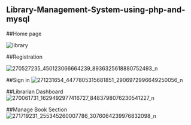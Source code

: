 ## Library-Management-System-using-php-and-mysql

##Home page

![library](https://user-images.githubusercontent.com/51285825/156215700-199052a3-4738-4401-a654-7c39b0139b19.PNG)

##Registration 

![270527235_450123066664239_8936325618880752493_n](https://user-images.githubusercontent.com/51285825/156215810-5e97525b-b648-4937-b570-d111ae18e0b9.png)

##Sign in
![271231654_4477805315681851_2906972996649250056_n](https://user-images.githubusercontent.com/51285825/156215994-c270afb4-05bc-4cab-8729-79a664628418.png)

##Librarian Dashboard
![270061731_1629492977416727_8483798076230541227_n](https://user-images.githubusercontent.com/51285825/156216153-3e8e5bc1-9f0a-4583-b3cc-6f0565f943d9.png)

##Manage Book Section
![271719231_255345260007786_3076064239976832098_n](https://user-images.githubusercontent.com/51285825/156216453-ed429932-548d-4a13-954e-545b657ab540.png)
